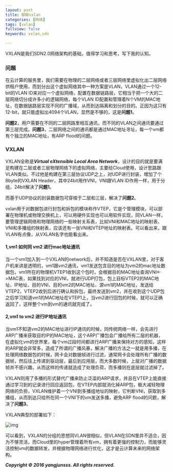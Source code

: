 ```yaml
---
layout: post
title: 聊聊vxlan
categories: [网络]
tags: [vxlan]
fullview: false
keywords: vxlan,sdn

---
```


VXLAN是我们SDN2.0网络架构的基础，值得学习和思考，写下我的认知。

### 问题

在云计算的服务里，我们需要在物理的二层网络或者三层网络里虚拟化出二层网络供租户使用，而划分出这个虚拟网络其中一种方案是VLAN，VLAN通过一个12-bit的VLAN ID来对应一个虚拟网络，配置在数据链路层，它相当于把一个大的二层网络切分成许多小的逻辑网络，每个VLAN ID配置和管理着N个VM的MAC地址，在数据链路层实现不同的广播域，从而到达隔离和划分的目的。正因为这只有12-bit，就只能虚拟出4094个VLAN，显然是不够的，这是**问题1**。

**问题2**，用户需要在不同的二层网路里相互通讯，而不同的VLAN之间通讯要通过第三层完成。**问题3**，二层网络之间的通讯都是通过MAC地址寻址，每一个vm都有个独立的MAC地址，有ARP flood的问题。

### VXLAN

VXLAN全称是***Virtual eXtensible Local Area Network***，设计的目的就是要满足构建在二层或者三层物理网络下的虚拟网络，主要给Cloud使用，设计思路跟VLAN类似。不过他是构建在第三层协议UDP之上，对UDP进行封装，增加了个8byte的VXLAN Header，其中24bit用作VNI，VNI跟VLAN ID作用一样，用于分组，24bit解决了**问题1**。

而基于UDP协议的封装数据包可穿梭于二层和三层，解决了**问题2**。

vxlan用于对数据包进行封包和拆包的模块称作VTEP，它是个管理模块，可以部署在物理机或物理交换机上，可以用硬件实现也可以用软件实现，同VLAN一样，要管理逻辑网络和物理网络的一些映射关系表，比如VNI和MAC地址的映射表、VNI和多播组的映射表，应该还有一张VNI和VTEP地址的映射表。可以看出来，跟VLAN有点像，从VXLAN名字也能看出来。

#### 1,vm1 如何同 vm2 进行mac地址通讯

当一个vm1加入到一个VXLAN的network后，并不知道是否在VXLAN里，对于客户机来讲是透明的，vm1跟vm2通讯，vm1发送包含目的地址为vm2的mac地址数据包，vm1所在的物理机VTEP1收到这个包时，会根据目的MAC地址查询VNI<->MAC表，如果找到对应的VNI，就进行UDP打包，包上目标VTEP2的MAC地址、IP地址、目的VNI、目的vm2的MAC地址、源vm1的MAC地址，发送给VTEP2，VTEP2收到后进行确认和拆包，最终发送到vm2，并在收到这个UDP包之后学习知道vm1的MAC地址在VTEP1上，当vm2进行回包的时候，就可以正确返回了，这样整个vm到vm的通讯就完成了。

#### 2,vm1 to vm2 进行IP地址通讯

当vm1不知道vm2的MAC地址进行IP通讯的时候，同传统网络一样，会先进行ARP广播来获取目的IP的MAC地址，这个ARP广播包会广播给所有二层的机器，在虚拟化vm的世界里，每个vm过段时间都进行ARP广播来保持对方的感知，这样的ARP就会非常多，造成了所谓的广播风暴，解决广播的方法之一就是用多播，在处理网络数据包的时候，网卡会对数据帧进行过滤，通常网卡会处理所有广播的数据帧，然后往上传递到驱动层，最后到应用层，而大多数时候，上层对广播的数据帧并不感兴趣，从而这样的传递就造成了处理负荷，而多播则在底层就过滤掉了。


VXLAN则用了多播的形式替代广播来防止泛滥的ARP请求，并且在VTEP上能直接通过学习到的记录进行回应返回包，在VTEP内部就消化掉ARP包，极大减轻物理网络的负担，VXLAN维护着一个VNI到多播组地址的映射，它判断VNI，获取到多播组，从而到达只给所在同一个VNI下的vm发送多播，避免ARP flood的问题，解决了**问题3**。

VXLAN典型的部署如下：

![img](http://yangjunsss.github.io/assets/media/QQ20160712-1@2x.png)

可以看到，VXLAN的分组的思想同VLAN很相似，但VLAN在SDN里并不适合，因为不够灵活，而Cloud里的hyper管理着所有vm，拥有着更强的控制力，而能够灵活控制vm的数据转发，并根据物理网络进行优化，这才是云计算未来的网络架构。

***Copyright © 2016 yangjunsss. All rights reserved.***










